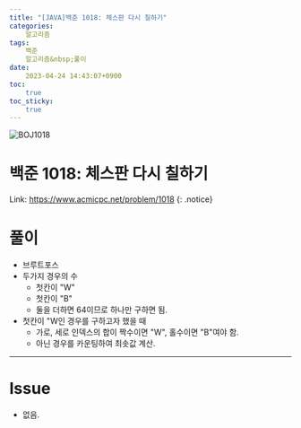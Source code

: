 ```yaml
---
title: "[JAVA]백준 1018: 체스판 다시 칠하기"
categories:
    알고리즘
tags:
    백준
    알고리즘&nbsp;풀이
date:
    2023-04-24 14:43:07+0900
toc:
    true
toc_sticky:
    true
---
```

![BOJ1018](https://user-images.githubusercontent.com/77597885/233909311-f2838e7e-89c2-45c9-b0e5-a5cb5042d0ee.png)





# 백준 1018: 체스판 다시 칠하기
Link: <https://www.acmicpc.net/problem/1018>
{: .notice}



# 풀이
* 브루트포스
* 두가지 경우의 수
  * 첫칸이 "W"
  * 첫칸이 "B"
  * 둘을 더하면 64이므로 하나만 구하면 됨.
* 첫칸이 "W인 경우를 구하고자 했을 때
  * 가로, 세로 인덱스의 합이 짝수이면 "W", 홀수이면 "B"여야 함.
  * 아닌 경우를 카운팅하여 최솟값 계산.

<script src="https://gist.github.com/cuzzzu1318/c926ce4a7b7d3c8e4273bb354d41ccee.js"></script>
***

# Issue

* 없음.